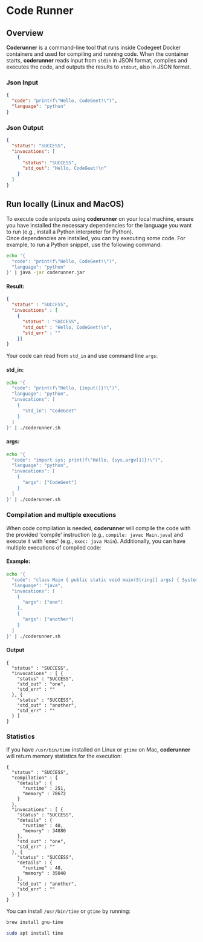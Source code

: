 # Code Runner

## Overview

**Coderunner** is a command-line tool that runs inside Codegeet Docker containers 
and used for compiling and running code. 
When the container starts, **coderunner** reads input from `stdin` in JSON format, 
compiles and executes the code, and outputs the results to `stdout`, also in JSON format.

### Json Input
```json
{
  "code": "print(f\"Hello, CodeGeet!\")",
  "language": "python"
}
```

### Json Output
```json
{
  "status": "SUCCESS",
  "invocations": [
    {
      "status": "SUCCESS",
      "std_out": "Hello, CodeGeet!\n"
    }
  ]
}
```

## Run locally (Linux and MacOS)
To execute code snippets using **coderunner** on your local machine, ensure you have installed the necessary dependencies for the language you want to run (e.g., install a Python interpreter for Python).  
Once dependencies are installed, you can try executing some code. For example, to run a Python snippet, use the following command:
```bash
echo '{
  "code": "print(f\"Hello, CodeGeet!\")",
  "language": "python"
}' | java -jar coderunner.jar
```
#### Result:
```json
{
  "status" : "SUCCESS",
  "invocations" : [
    {
      "status" : "SUCCESS",
      "std_out" : "Hello, CodeGeet!\n",
      "std_err" : ""
    }]
}
```
Your code can read from `std_in` and use command line `args`:

#### std_in:
```bash
echo '{
  "code": "print(f\"Hello, {input()}!\")",
  "language": "python",
  "invocations": [
    {
      "std_in": "CodeGeet"
    }
  ]
}' | ./coderunner.sh
```
#### args:
```bash
echo '{
  "code": "import sys; print(f\"Hello, {sys.argv[1]}!\")",
  "language": "python",
  "invocations": [
    {
      "args": ["CodeGeet"]
    }
  ]
}' | ./coderunner.sh
````

### Compilation and multiple executions
When code compilation is needed, **coderunner** will compile the code with the provided 'compile' instruction 
(e.g., `compile: javac Main.java`) and execute it with 'exec' (e.g., `exec: java Main`).
Additionally, you can have multiple executions of compiled code:
#### Example:
```bash
echo '{
  "code": "class Main { public static void main(String[] args) { System.out.print(args[0]); }}",
  "language": "java",
  "invocations": [
    {
      "args": ["one"]
    },
    {
      "args": ["another"]
    }
  ]
}' | ./coderunner.sh
````
#### Output
```json:
{
  "status" : "SUCCESS",
  "invocations" : [ {
    "status" : "SUCCESS",
    "std_out" : "one",
    "std_err" : ""
  }, {
    "status" : "SUCCESS",
    "std_out" : "another",
    "std_err" : ""
  } ]
}
````
### Statistics
If you have `/usr/bin/time` installed on Linux or `gtime` on Mac, **coderunner** will return memory statistics for the execution:
```json:
{
  "status" : "SUCCESS",
  "compilation" : {
    "details" : {
      "runtime" : 251,
      "memory" : 78672
    }
  },
  "invocations" : [ {
    "status" : "SUCCESS",
    "details" : {
      "runtime" : 48,
      "memory" : 34880
    },
    "std_out" : "one",
    "std_err" : ""
  }, {
    "status" : "SUCCESS",
    "details" : {
      "runtime" : 48,
      "memory" : 35040
    },
    "std_out" : "another",
    "std_err" : ""
  } ]
}
````

You can install `/usr/bin/time` or `gtime` by running:

```bash
brew install gnu-time
````
```bash
sudo apt install time
````
